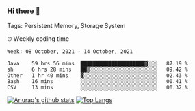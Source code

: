 ### Hi there 👋

Tags: Persistent Memory, Storage System

<!--

[![Anurag's github stats](https://github-readme-stats.vercel.app/api?username=wwyf)](https://github.com/anuraghazra/github-readme-stats)

[![Anurag's github stats](https://github-readme-stats.vercel.app/api?username=wwyf&count_private=true)](https://github.com/anuraghazra/github-readme-stats)


[![Top Langs](https://github-readme-stats.vercel.app/api/top-langs/?username=wwyf&count_private=true&&hide=jupyter%20notebook,html)](https://github.com/anuraghazra/github-readme-stats)



-->


⏱ Weekly coding time

<!--START_SECTION:waka-->
```text
Week: 08 October, 2021 - 14 October, 2021

Java    59 hrs 56 mins  █████████████████████▓░░░   87.19 % 
sh      6 hrs 28 mins   ██▒░░░░░░░░░░░░░░░░░░░░░░   09.42 % 
Other   1 hr 40 mins    ▓░░░░░░░░░░░░░░░░░░░░░░░░   02.43 % 
Bash    16 mins         ░░░░░░░░░░░░░░░░░░░░░░░░░   00.41 % 
CSV     13 mins         ░░░░░░░░░░░░░░░░░░░░░░░░░   00.32 % 
```
<!--END_SECTION:waka-->



[![Anurag's github stats](https://github-readme-stats.vercel.app/api?username=wwyf&count_private=true&show_icons=true&hide_border=true)](https://github.com/anuraghazra/github-readme-stats) [![Top Langs](https://github-readme-stats.vercel.app/api/top-langs/?username=wwyf&count_private=true&hide=jupyter%20notebook,html,OpenEdge%20ABL&langs_count=10&layout=compact&hide_border=true)](https://github.com/anuraghazra/github-readme-stats)

<!--

[![willianrod's wakatime stats](https://github-readme-stats.vercel.app/api/wakatime?username=wwyf)](https://github.com/anuraghazra/github-readme-stats)


-->
